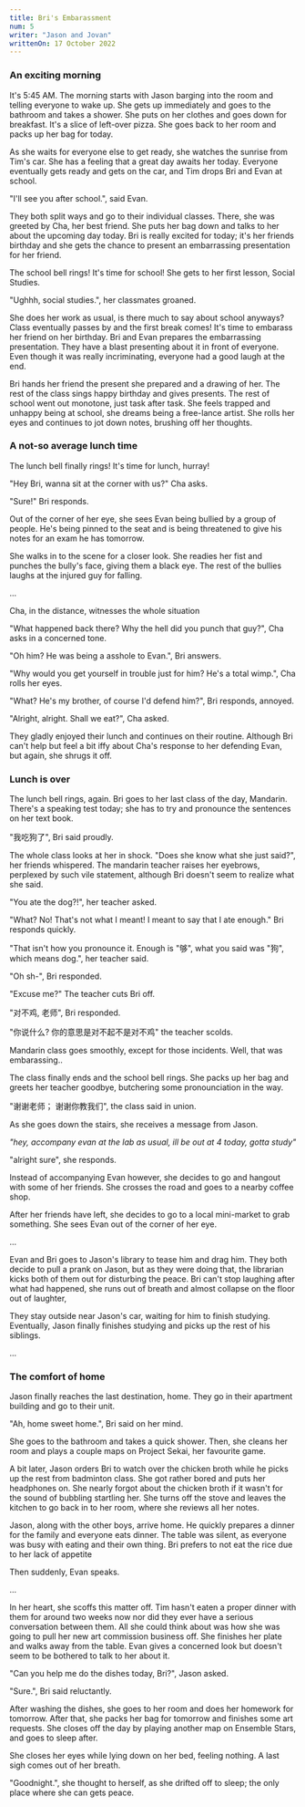 ```yaml
---
title: Bri's Embarassment
num: 5
writer: "Jason and Jovan"
writtenOn: 17 October 2022
---
```


### An exciting morning

It's 5:45 AM. The morning starts with Jason barging into the room and telling everyone to wake up. She gets up immediately and goes to the bathroom and takes a shower. She puts on her clothes and goes down for breakfast. It's a slice of left-over pizza. She goes back to her room and packs up her bag for today.

As she waits for everyone else to get ready, she watches the sunrise from Tim's car. She has a feeling that a great day awaits her today. Everyone eventually gets ready and gets on the car, and Tim drops Bri and Evan at school.

"I'll see you after school.", said Evan.

They both split ways and go to their individual classes. There, she was greeted by Cha, her best friend. She puts her bag down and talks to her about the upcoming day today. Bri is really excited for today; it's her friends birthday and she gets the chance to present an embarrassing presentation for her friend.

The school bell rings! It's time for school! She gets to her first lesson, Social Studies.

"Ughhh, social studies.", her classmates groaned.

She does her work as usual, is there much to say about school anyways? Class eventually passes by and the first break comes! It's time to embarass her friend on her birthday. Bri and Evan prepares the embarrassing presentation. They have a blast presenting about it in front of everyone. Even though it was really incriminating, everyone had a good laugh at the end.

Bri hands her friend the present she prepared and a drawing of her. The rest of the class sings happy birthday and gives presents. The rest of school went out monotone, just task after task. She feels trapped and unhappy being at school, she dreams being a free-lance artist. She rolls her eyes and continues to jot down notes, brushing off her thoughts.

### A not-so average lunch time

The lunch bell finally rings! It's time for lunch, hurray!

"Hey Bri, wanna sit at the corner with us?" Cha asks.

"Sure!" Bri responds.

Out of the corner of her eye, she sees Evan being bullied by a group of people. He's being pinned to the seat and is being threatened to give his notes for an exam he has tomorrow.

She walks in to the scene for a closer look. She readies her fist and punches the bully's face, giving them a black eye. The rest of the bullies laughs at the injured guy for falling.

...

Cha, in the distance, witnesses the whole situation

"What happened back there? Why the hell did you punch that guy?", Cha asks in a concerned tone.

"Oh him? He was being a asshole to Evan.", Bri answers.

"Why would you get yourself in trouble just for him? He's a total wimp.", Cha rolls her eyes.

"What? He's my brother, of course I'd defend him?", Bri responds, annoyed.

"Alright, alright. Shall we eat?", Cha asked.

They gladly enjoyed their lunch and continues on their routine. Although Bri can't help but feel a bit iffy about Cha's response to her defending Evan, but again, she shrugs it off.

### Lunch is over

The lunch bell rings, again. Bri goes to her last class of the day, Mandarin. There's a speaking test today; she has to try and pronounce the sentences on her text book.

"我吃狗了", Bri said proudly.

The whole class looks at her in shock. "Does she know what she just said?", her friends whispered. The mandarin teacher raises her eyebrows, perplexed by such vile statement, although Bri doesn't seem to realize what she said.

"You ate the dog?!", her teacher asked.

"What? No! That's not what I meant! I meant to say that I ate enough." Bri responds quickly.

"That isn't how you pronounce it. Enough is "够", what you said was "狗", which means dog.", her teacher said.

"Oh sh-", Bri responded.

"Excuse me?" The teacher cuts Bri off.

"对不鸡, 老师", Bri responded.

"你说什么? 你的意思是对不起不是对不鸡" the teacher scolds.

Mandarin class goes smoothly, except for those incidents. Well, that was embarassing..

The class finally ends and the school bell rings. She packs up her bag and greets her teacher goodbye, butchering some pronounciation in the way.

"谢谢老师； 谢谢你教我们", the class said in union.

As she goes down the stairs, she receives a message from Jason.

_"hey, accompany evan at the lab as usual, ill be out at 4 today, gotta study"_

"alright sure", she responds.

Instead of accompanying Evan however, she decides to go and hangout with some of her friends. She crosses the road and goes to a nearby coffee shop.

After her friends have left, she decides to go to a local mini-market to grab something. She sees Evan out of the corner of her eye.

...

Evan and Bri goes to Jason's library to tease him and drag him. They both decide to pull a prank on Jason, but as they were doing that, the librarian kicks both of them out for disturbing the peace. Bri can't stop laughing after what had happened, she runs out of breath and almost collapse on the floor out of laughter,

They stay outside near Jason's car, waiting for him to finish studying. Eventually, Jason finally finishes studying and picks up the rest of his siblings.

...

### The comfort of home

Jason finally reaches the last destination, home. They go in their apartment building and go to their unit.

"Ah, home sweet home.", Bri said on her mind.

She goes to the bathroom and takes a quick shower. Then, she cleans her room and plays a couple maps on Project Sekai, her favourite game.

A bit later, Jason orders Bri to watch over the chicken broth while he picks up the rest from badminton class. She got rather bored and puts her headphones on. She nearly forgot about the chicken broth if it wasn't for the sound of bubbling startling her. She turns off the stove and leaves the kitchen to go back in to her room, where she reviews all her notes.

Jason, along with the other boys, arrive home. He quickly prepares a dinner for the family and everyone eats dinner. The table was silent, as everyone was busy with eating and their own thing. Bri prefers to not eat the rice due to her lack of appetite

Then suddenly, Evan speaks.

...

In her heart, she scoffs this matter off. Tim hasn't eaten a proper dinner with them for around two weeks now nor did they ever have a serious conversation between them. All she could think about was how she was going to pull her new art commission business off. She finishes her plate and walks away from the table. Evan gives a concerned look but doesn't seem to be bothered to talk to her about it.

"Can you help me do the dishes today, Bri?", Jason asked.

"Sure.", Bri said reluctantly.

After washing the dishes, she goes to her room and does her homework for tomorrow. After that, she packs her bag for tomorrow and finishes some art requests. She closes off the day by playing another map on Ensemble Stars, and goes to sleep after.

She closes her eyes while lying down on her bed, feeling nothing. A last sigh comes out of her breath.

"Goodnight.", she thought to herself, as she drifted off to sleep; the only place where she can gets peace.
